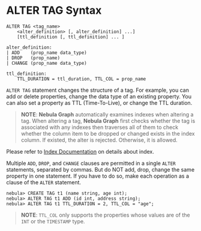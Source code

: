 # ALTER TAG Syntax

```ngql
ALTER TAG <tag_name>
    <alter_definition> [, alter_definition] ...]
    [ttl_definition [, ttl_definition] ... ]

alter_definition:
| ADD    (prop_name data_type)
| DROP   (prop_name)
| CHANGE (prop_name data_type)

ttl_definition:
    TTL_DURATION = ttl_duration, TTL_COL = prop_name
```

`ALTER TAG` statement changes the structure of a tag. For example, you can add or delete properties, change the data type of an existing property. You can also set a property as TTL (Time-To-Live), or change the TTL duration.

> **NOTE**: **Nebula Graph** automatically examines indexes when altering a tag. When altering a tag, **Nebula Graph** first checks whether the tag is associated with any indexes then traverses all of them to check whether the column item to be dropped or changed exists in the index column. If existed, the alter is rejected. Otherwise, it is allowed.

Please refer to [Index Documentation](index.md) on details about index.

Multiple `ADD`, `DROP`, and `CHANGE` clauses are permitted in a single `ALTER` statements, separated by commas. But do NOT add, drop, change the same property in one statement. If you have to do so, make each operation as a clause of the `ALTER` statement.

```ngql
nebula> CREATE TAG t1 (name string, age int);
nebula> ALTER TAG t1 ADD (id int, address string);
nebula> ALTER TAG t1 TTL_DURATION = 2, TTL_COL = "age";
```

> **NOTE**: `TTL_COL` only supports the properties whose values are of the `INT` or the `TIMESTAMP` type.
